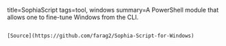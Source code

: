 title=SophiaScript
tags=tool, windows
summary=A PowerShell module that allows one to fine-tune Windows from the CLI.
~~~~~~

[Source](https://github.com/farag2/Sophia-Script-for-Windows)

